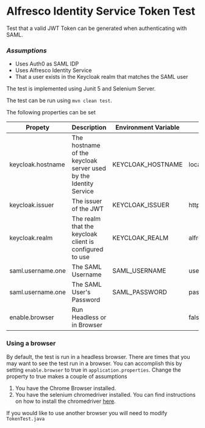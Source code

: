 # Alfresco Identity Service Token Test
Test that a valid JWT Token can be generated when authenticating with SAML.

### _Assumptions_
- Uses Auth0 as SAML IDP
- Uses Alfresco Identity Service
- That a user exists in the Keycloak realm that matches the SAML user

The test is implemented using Junit 5 and Selenium Server.

The test can be run using `mvn clean test`.

The following properties can be set

| Propety | Description | Environment Variable |  Default |
|---|---|---|---|
| keycloak.hostname | The hostname of the keycloak server used by the Identity Service | KEYCLOAK_HOSTNAME  | localhost |
| keycloak.issuer | The issuer of the JWT | KEYCLOAK_ISSUER  | https://localhost/auth/realms/alfresco |
| keycloak.realm | The realm that the keycloak client is configured to use | KEYCLOAK_REALM | alfresco |
| saml.username.one | The SAML Username | SAML_USERNAME | userA |
| saml.username.one | The SAML User's Password  | SAML_PASSWORD | password |
| enable.browser | Run Headless or in Browser  |  | false |

### Using a browser
By default, the test is run in a headless browser.  There are times that you may want to see the test run in a browser.  You can accomplish this by setting `enable.browser` to true in `application.properties`.  Change the property to true makes a couple of assumptions
1. You have the Chrome Browser installed.
2. You have the selenium chromedriver installed. You can find instructions on how to install the chromedriver [here](https://github.com/SeleniumHQ/selenium/wiki/ChromeDriver).

If you would like to use another browser you will need to modify `TokenTest.java`
